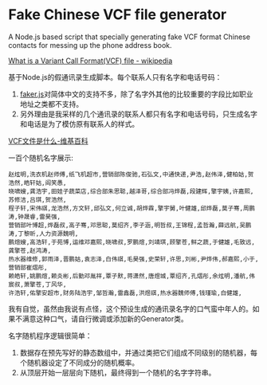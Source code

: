 # Fake Chinese VCF file generator

A Node.js based script that specially generating fake VCF format Chinese contacts for messing up the phone address book.

[What is a Variant Call Format(VCF) file - wikipedia](http://en.wikipedia.org/wiki/Variant_Call_Format)

基于Node.js的假通讯录生成脚本。每个联系人只有名字和电话号码：

1. [faker.js](https://marak.github.io/faker.js/)对简体中文的支持不多，除了名字外其他的比较重要的字段比如职业地址之类都不支持。
2. 另外理由是我采样的几个通讯录的联系人都只有名字和电话号码，只生成名字和电话是为了模仿原有联系人的样式。

[VCF文件是什么-维基百科](http://en.wikipedia.org/wiki/Variant_Call_Format)

一百个随机名字展示:

```
赵炫明,洗衣机赵师傅,纸飞机超市,营销部陈俊驰,石弘文,中通快递,尹浩,赵伟泽,健柏姑,贺浩然,皓轩姑,阎笑愚,
晓啸嫂,龚浩宇,田娃子蔬菜店,综合部朱思聪,越泽哥,综合部冯烨磊,段建辉,擎宇姨,许嘉熙,苏修洁,吕琪,贺浩然,
程子轩,宋伟祺,龙浩然,方文轩,邱弘文,何立诚,胡烨霖,擎宇舅,叶健雄,邱烨磊,莫子骞,周鹏涛,钟晟睿,雷昊强,
营销部叶博超,烨磊叔,高子骞,邓思聪,莫绍齐,李子涵,明哲叔,王锦程,孟哲瀚,薛远航,吴鹏涛,丁黎昕,人力资源魏明,
鹏煊嫂,高浩轩,于苑博,运维邓嘉熙,晓啸叔,罗鹏煊,刘靖琪,顾擎苍,鲜之蔬,于健雄,毛致远,龚擎苍,赵鸿涛,
热水器维修,郭雨泽,晋鹏姑,袁志泽,白伟祺,毛昊强,史荣轩,许思,刘彬,尹烨伟,郝嘉熙,小于,营销部崔熠彤,
赖皓轩,姚鹏煊,赖炎彬,后勤邓胤祥,覃子默,蒋潇然,唐煜城,覃绍齐,孔熠彤,余炫明,潘航,伟宸叔,萧擎苍,丁风华,
许浩轩,佑擎安超市,财务陆浩宇,邹哲瀚,雷鑫磊,洪煜祺,热水器魏师傅,钱瑾瑜,白健雄,
```

我有自觉，虽然由我说有点怪，这个预设生成的通讯录名字的口气蛮中年人的。如果不满意这种口气，请自行微调或添加新的Generator类。

名字随机程序逻辑很简单：
1. 数据存在预先写好的静态数组中，并通过类把它们组成不同级别的随机器，每个随机器设定了不同成分的随机概率。
2. 从顶层开始一层层向下随机，最终得到一个随机的名字字符串。

